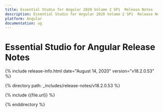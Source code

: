 ```yaml
---
title: Essential Studio for Angular 2020 Volume 2 SP1  Release Notes  
description: Essential Studio for Angular 2020 Volume 2 SP1  Release Notes  
platform: Angular
documentation: ug
---
```


# Essential Studio for Angular  Release Notes  

{% include release-info.html date="August 14, 2020"  version="v18.2.0.53" %} 


{% directory path: _includes/release-notes/v18.2.0.53 %}

{% include {{file.url}} %}

{% enddirectory %}